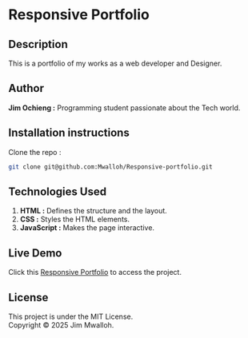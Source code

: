 # Responsive Portfolio

## Description
This is a portfolio of my works as a web developer and Designer.

## Author 
**Jim Ochieng :** Programming student passionate about the Tech world.

## Installation instructions
Clone the repo : 
```bash
git clone git@github.com:Mwalloh/Responsive-portfolio.git
```

## Technologies Used

1. **HTML :** Defines the structure and the layout.
2. **CSS :** Styles the HTML elements.
3. **JavaScript :** Makes the page interactive.

## Live Demo
Click this [Responsive Portfolio](https://mwalloh.github.io/Responsive-portfolio/) to access the project.

## License 

This project is under the MIT License.\
Copyright © 2025 Jim Mwalloh.
